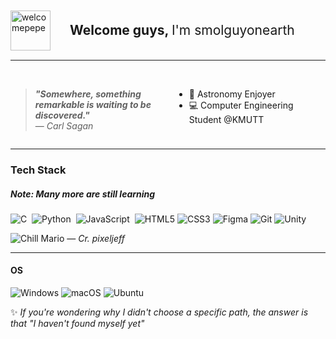 <div style="display: flex; align-items: center;">
    <a href="https://emoji.gg/emoji/56585-welcomepepe">
        <img src="https://cdn3.emoji.gg/emojis/56585-welcomepepe.png" width="64px" height="64px" alt="welcomepepe" style="vertical-align: middle; margin-right: 10px;">
    </a>
    <h3 style="margin: 1em; font-size: 1.5em; font-weight: bold;">Welcome guys, <span style="font-size: 1em; font-weight: normal;">I'm smolguyonearth</span></h3>
</div>

---

<div style="display: flex; justify-content: space-between;">

<div style="flex: 1; margin-right: 10px;">

<br>

> **_"Somewhere, something remarkable is waiting to be discovered."_**  
> — _Carl Sagan_

</div>

<div style="flex: 1; margin-left: 10px;">

<br>

- 🔭 Astronomy Enjoyer
- 💻 Computer Engineering Student @KMUTT

</div>

</div>

---

### Tech Stack

##### Note: Many more are still learning

<img src="https://img.shields.io/badge/C-00599C?style=for-the-badge&logo=c&logoColor=white" title="C" alt="C"/>&nbsp;
<img src="https://img.shields.io/badge/Python-FFD43B?style=for-the-badge&logo=python&logoColor=blue" title="Python" alt="Python"/>&nbsp;
<img src="https://img.shields.io/badge/JavaScript-323330?style=for-the-badge&logo=javascript&logoColor=F7DF1E" title="JavaScript" alt="JavaScript"/>&nbsp;
![HTML5](https://img.shields.io/badge/html5-%23E34F26.svg?style=for-the-badge&logo=html5&logoColor=white)
![CSS3](https://img.shields.io/badge/css3-%231572B6.svg?style=for-the-badge&logo=css3&logoColor=white)
![Figma](https://img.shields.io/badge/figma-%23F24E1E.svg?style=for-the-badge&logo=figma&logoColor=white)
![Git](https://img.shields.io/badge/git-%23F05033.svg?style=for-the-badge&logo=git&logoColor=white)
![Unity](https://img.shields.io/badge/unity-%23000000.svg?style=for-the-badge&logo=unity&logoColor=white)

![Chill Mario](https://cdna.artstation.com/p/assets/images/images/060/460/880/original/pixel-jeff-chill-mario-2023-2.gif?1678633376)
— _Cr. pixeljeff_

<!-- ### Skills

#### Languages

<img src="https://img.shields.io/badge/C-00599C?style=for-the-badge&logo=c&logoColor=white" title="C" alt="C"/>&nbsp;
<img src="https://img.shields.io/badge/Python-FFD43B?style=for-the-badge&logo=python&logoColor=blue" title="Python" alt="Python"/>&nbsp;
<img src="https://img.shields.io/badge/JavaScript-323330?style=for-the-badge&logo=javascript&logoColor=F7DF1E" title="JavaScript" alt="JavaScript"/>&nbsp; -->

<!-- ![Java](https://img.shields.io/badge/java-%23ED8B00.svg?style=for-the-badge&logo=openjdk&logoColor=white) -->

<!-- #### Web dev

![HTML5](https://img.shields.io/badge/html5-%23E34F26.svg?style=for-the-badge&logo=html5&logoColor=white)
![CSS3](https://img.shields.io/badge/css3-%231572B6.svg?style=for-the-badge&logo=css3&logoColor=white) -->

<!-- ![React](https://img.shields.io/badge/react-%2320232a.svg?style=for-the-badge&logo=react&logoColor=%2361DAFB) -->

<!-- #### Design

![Figma](https://img.shields.io/badge/figma-%23F24E1E.svg?style=for-the-badge&logo=figma&logoColor=white)
![Gimp Gnu Image Manipulation Program](https://img.shields.io/badge/Gimp-657D8B?style=for-the-badge&logo=gimp&logoColor=FFFFFF)

#### Data Science and Machine Learning (Beginner)

![NumPy](https://img.shields.io/badge/numpy-%23013243.svg?style=for-the-badge&logo=numpy&logoColor=white)
![SciPy](https://img.shields.io/badge/SciPy-%230C55A5.svg?style=for-the-badge&logo=scipy&logoColor=%white)
![Matplotlib](https://img.shields.io/badge/Matplotlib-%23ffffff.svg?style=for-the-badge&logo=Matplotlib&logoColor=black)
![Pandas](https://img.shields.io/badge/pandas-%23150458.svg?style=for-the-badge&logo=pandas&logoColor=white)
![TensorFlow](https://img.shields.io/badge/TensorFlow-%23FF6F00.svg?style=for-the-badge&logo=TensorFlow&logoColor=white)

#### Data Management (Beginner)

![Git](https://img.shields.io/badge/git-%23F05033.svg?style=for-the-badge&logo=git&logoColor=white)
![Anaconda](https://img.shields.io/badge/Anaconda-%2344A833.svg?style=for-the-badge&logo=anaconda&logoColor=white)
![MongoDB](https://img.shields.io/badge/MongoDB-%234ea94b.svg?style=for-the-badge&logo=mongodb&logoColor=white)

#### Game Dev (Beginner)

![C#](https://img.shields.io/badge/c%23-%23239120.svg?style=for-the-badge&logo=csharp&logoColor=white)
![Unity](https://img.shields.io/badge/unity-%23000000.svg?style=for-the-badge&logo=unity&logoColor=white) -->

---

#### OS

![Windows](https://img.shields.io/badge/Windows-0078D6?style=for-the-badge&logo=windows&logoColor=white)
![macOS](https://img.shields.io/badge/mac%20os-000000?style=for-the-badge&logo=macos&logoColor=F0F0F0)
![Ubuntu](https://img.shields.io/badge/Ubuntu-E95420?style=for-the-badge&logo=ubuntu&logoColor=white)

✨
_If you're wondering why I didn't choose a specific path, the answer is that "I haven't found myself yet"_
